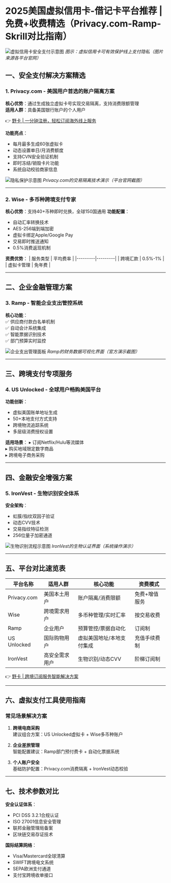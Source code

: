 # 2025美国虚拟信用卡-借记卡平台推荐 | 免费+收费精选（Privacy.com-Ramp-Skrill对比指南）

![虚拟信用卡安全支付示意图](https://bbtdd.com/wp-content/uploads/img/823492063863697.webp)
*图示：虚拟信用卡可有效保护线上支付隐私（图片来源各平台官网）*

## 一、安全支付解决方案精选
### 1. Privacy.com - 美国用户首选的账户隔离方案
**核心优势**：通过生成独立虚拟卡号实现交易隔离，支持消费限额管理  
**适用人群**：具备美国银行账户的个人用户  

👉 [野卡 | 一分钟注册，轻松订阅海外线上服务](https://bbtdd.com/yeka)

**功能亮点**：
- 每月最多生成60张虚拟卡
- 动态设置单日/月消费额度
- 支持CVN安全验证机制
- 即时冻结/销毁卡片功能
- 系统自动校验商家信息

![隐私保护示意图](https://bbtdd.com/wp-content/uploads/img/0983085336.webp)
*Privacy.com的交易隔离技术演示（平台官网截图）*

---

### 2. Wise - 多币种跨境支付专家
**核心优势**：支持40+币种即时兑换，全球150国通用
**功能配置**：
- 自动汇率转换技术
- AES-256端到端加密
- 虚拟卡绑定Apple/Google Pay
- 交易即时推送通知
- 0.5%消费返现机制

**资费优势**：
| 服务类型 | 平均费率 |
|---------|---------|
| 跨境汇款 | 0.5%-1% |
| 虚拟卡管理 | 免年费 |

---

## 二、企业金融管理方案
### 3. Ramp - 智能企业支出管控系统
**核心功能**：  
✅ 供应商付款白名单机制  
✅ 自动会计系统集成  
✅ 智能票据识别技术  
✅ 部门预算实时监控  

![企业支出管理面板](https://bbtdd.com/wp-content/uploads/img/99233386496396.webp)
*Ramp的财务数据可视化界面（官方演示截图）*

---

## 三、跨境支付专项服务
### 4. US Unlocked - 全球用户畅购美国平台
**功能创新**：
- 虚拟美国账单地址生成
- 50+本地支付方式支持
- 跨境物流追踪系统
- 多层级消费授权设置

**适用场景**：
▸ 订阅Netflix/Hulu等流媒体  
▸ 购买地域限定数字商品  
▸ 跨境电子商务采购  

---

## 四、金融安全增强方案
### 5. IronVest - 生物识别安全体系
**安全架构**：
- 虹膜/指纹双因子验证
- 动态CVV技术
- 交易指纹特征检测
- 256位量子加密通道

![生物识别流程示意图](https://bbtdd.com/wp-content/uploads/img/44697027.webp)
*IronVest的生物认证界面（系统操作演示）*

---

## 五、平台对比速览表

| 平台名称       | 适用人群          | 核心功能                   | 资费模式       |
|----------------|-------------------|---------------------------|----------------|
| Privacy.com    | 美国本土用户      | 账户隔离/消费限额          | 免费+增值服务  |
| Wise           | 跨境需求用户      | 多币种管理/实时汇率        | 按交易收费     |
| Ramp           | 企业用户          | 预算管控/票据自动化        | 订阅制         |
| US Unlocked    | 国际购物用户      | 虚拟美国地址/本地支付集成  | 充值手续费制   |
| IronVest       | 高安全需求用户    | 生物识别/动态CVV           | 阶梯订阅制     |

👉 [野卡 | 跨境订阅服务智能解决方案](https://bbtdd.com/yeka)

---

## 六、虚拟支付工具使用指南
### 常见场景解决方案
1. **跨境电商采购**  
建议组合方案：US Unlocked虚拟卡 + Wise多币种账户

2. **企业差旅管理**  
智能配置建议：Ramp部门预付费卡 + 自动化票据系统

3. **个人账户安全**  
基础防护配置：Privacy.com消费隔离 + IronVest动态校验

---

## 七、技术参数对比
**安全认证体系**：
- PCI DSS 3.2.1合规认证
- ISO 27001信息安全管理
- 联邦金融管理局备案
- 区块链交易存证技术

**国际结算网络**：
- Visa/Mastercard全球清算
- SWIFT跨境电文系统
- SEPA欧洲支付通道
- 支付宝跨境收单接口